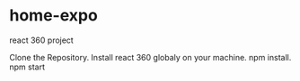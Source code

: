 # home-expo
react 360 project

Clone the Repository.
Install react 360 globaly on your machine.
npm install.
npm start
